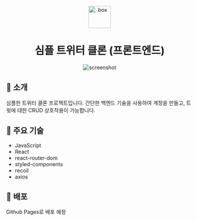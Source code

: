 <p align="center">
  <img alt="box" src="https://cdn-icons-png.flaticon.com/512/1409/1409937.png" width="60" />
</p>
<h1 align="center">
  심플 트위터 클론 (프론트엔드)
</h1>

<div align="center">
  <img alt="screenshot" src="./screenshots/1.png" />
</div>

## 👻 소개

심플한 트위터 클론 프로젝트입니다. 간단한 백엔드 기술을 사용하여 계정을 만들고, 트윗에 대한 CRUD 상호작용이 가능합니다.

## 🔧 주요 기술

- JavaScript
- React
- react-router-dom
- styled-components
- recoil
- axios

## 🚀 배포

Github Pages로 배포 예정
